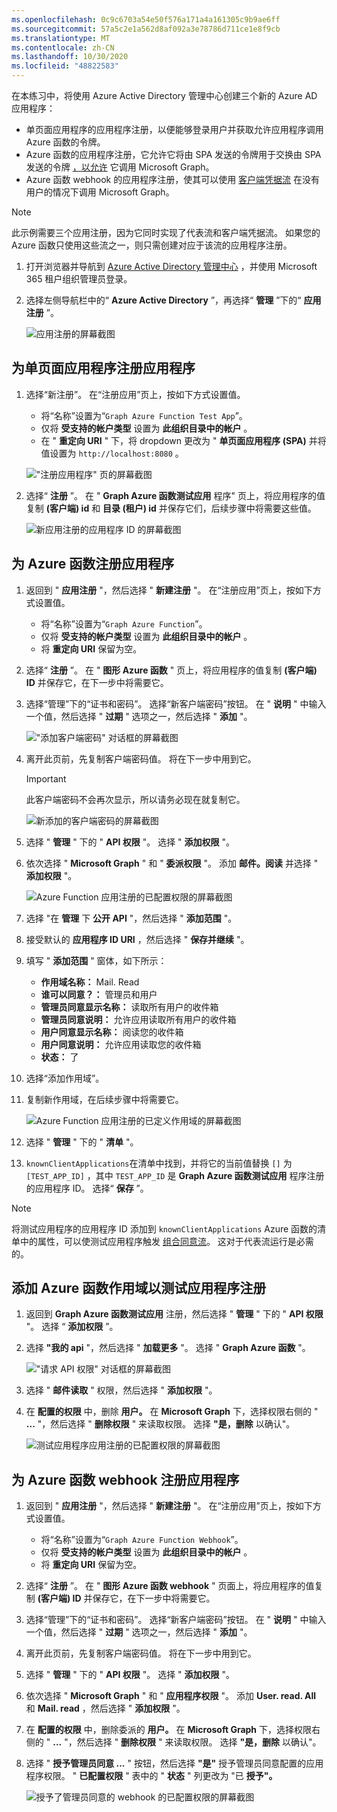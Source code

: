 ```yaml
---
ms.openlocfilehash: 0c9c6703a54e50f576a171a4a161305c9b9ae6ff
ms.sourcegitcommit: 57a5c2e1a562d8af092a3e78786d711ce1e8f9cb
ms.translationtype: MT
ms.contentlocale: zh-CN
ms.lasthandoff: 10/30/2020
ms.locfileid: "48822583"
---
```

<!-- markdownlint-disable MD002 MD041 -->

在本练习中，将使用 Azure Active Directory 管理中心创建三个新的 Azure AD 应用程序：

- 单页面应用程序的应用程序注册，以便能够登录用户并获取允许应用程序调用 Azure 函数的令牌。
- Azure 函数的应用程序注册，它允许它将由 SPA 发送的令牌用于交换由 SPA 发送的令牌 [，以允许](https://docs.microsoft.com/azure/active-directory/develop/v2-oauth2-on-behalf-of-flow) 它调用 Microsoft Graph。
- Azure 函数 webhook 的应用程序注册，使其可以使用 [客户端凭据流](https://docs.microsoft.com/azure/active-directory/develop/v2-oauth2-client-creds-grant-flow) 在没有用户的情况下调用 Microsoft Graph。

> [!NOTE]
> 此示例需要三个应用注册，因为它同时实现了代表流和客户端凭据流。 如果您的 Azure 函数只使用这些流之一，则只需创建对应于该流的应用程序注册。

1. 打开浏览器并导航到 [Azure Active Directory 管理中心](https://aad.portal.azure.com) ，并使用 Microsoft 365 租户组织管理员登录。

1. 选择左侧导航栏中的“ **Azure Active Directory** ”，再选择“ **管理** ”下的“ **应用注册** ”。

    ![应用注册的屏幕截图 ](./images/aad-portal-app-registrations.png)

## <a name="register-an-app-for-the-single-page-application"></a>为单页面应用程序注册应用程序

1. 选择“新注册”。 在“注册应用”页上，按如下方式设置值。

    - 将“名称”设置为“`Graph Azure Function Test App`”。
    - 仅将 **受支持的帐户类型** 设置为 **此组织目录中的帐户** 。
    - 在 " **重定向 URI** " 下，将 dropdown 更改为 " **单页面应用程序 (SPA)** 并将值设置为 `http://localhost:8080` 。

    !["注册应用程序" 页的屏幕截图](./images/register-command-line-app.png)

1. 选择“ **注册** ”。 在 " **Graph Azure 函数测试应用** 程序" 页上，将应用程序的值复制 **(客户端) id** 和 **目录 (租户) id** 并保存它们，后续步骤中将需要这些值。

    ![新应用注册的应用程序 ID 的屏幕截图](./images/aad-application-id.png)

## <a name="register-an-app-for-the-azure-function"></a>为 Azure 函数注册应用程序

1. 返回到 " **应用注册** "，然后选择 " **新建注册** "。 在“注册应用”页上，按如下方式设置值。

    - 将“名称”设置为“`Graph Azure Function`”。
    - 仅将 **受支持的帐户类型** 设置为 **此组织目录中的帐户** 。
    - 将 **重定向 URI** 保留为空。

1. 选择“ **注册** ”。 在 " **图形 Azure 函数** " 页上，将应用程序的值复制 **(客户端) ID** 并保存它，在下一步中将需要它。

1. 选择“管理”下的“证书和密码”。 选择“新客户端密码”按钮。 在 " **说明** " 中输入一个值，然后选择 " **过期** " 选项之一，然后选择 " **添加** "。

    !["添加客户端密码" 对话框的屏幕截图](./images/aad-new-client-secret.png)

1. 离开此页前，先复制客户端密码值。 将在下一步中用到它。

    > [!IMPORTANT]
    > 此客户端密码不会再次显示，所以请务必现在就复制它。

    ![新添加的客户端密码的屏幕截图](./images/aad-copy-client-secret.png)

1. 选择 " **管理** " 下的 " **API 权限** "。 选择 " **添加权限** "。

1. 依次选择 " **Microsoft Graph** " 和 " **委派权限** "。 添加 **邮件。阅读** 并选择 " **添加权限** "。

    ![Azure Function 应用注册的已配置权限的屏幕截图](./images/web-api-configured-permissions.png)

1. 选择 "在 **管理** 下 **公开 API** "，然后选择 " **添加范围** "。

1. 接受默认的 **应用程序 ID URI** ，然后选择 " **保存并继续** "。

1. 填写 " **添加范围** " 窗体，如下所示：

    - **作用域名称：** Mail. Read
    - **谁可以同意？：** 管理员和用户
    - **管理员同意显示名称：** 读取所有用户的收件箱
    - **管理员同意说明：** 允许应用读取所有用户的收件箱
    - **用户同意显示名称：** 阅读您的收件箱
    - **用户同意说明：** 允许应用读取您的收件箱
    - **状态：** 了

1. 选择“添加作用域”。

1. 复制新作用域，在后续步骤中将需要它。

    ![Azure Function 应用注册的已定义作用域的屏幕截图](./images/web-api-defined-scopes.png)

1. 选择 " **管理** " 下的 " **清单** "。

1. `knownClientApplications`在清单中找到，并将它的当前值替换 `[]` 为 `[TEST_APP_ID]` ，其中 `TEST_APP_ID` 是 **Graph Azure 函数测试应用** 程序注册的应用程序 ID。 选择“ **保存** ”。

> [!NOTE]
> 将测试应用程序的应用程序 ID 添加到 `knownClientApplications` Azure 函数的清单中的属性，可以使测试应用程序触发 [组合同意流](https://docs.microsoft.com/azure/active-directory/develop/v2-oauth2-on-behalf-of-flow#default-and-combined-consent)。 这对于代表流运行是必需的。

## <a name="add-azure-function-scope-to-test-application-registration"></a>添加 Azure 函数作用域以测试应用程序注册

1. 返回到 **Graph Azure 函数测试应用** 注册，然后选择 " **管理** " 下的 " **API 权限** "。 选择 “ **添加权限** ”。

1. 选择 **"我的 api** "，然后选择 " **加载更多** "。 选择 " **Graph Azure 函数** "。

    !["请求 API 权限" 对话框的屏幕截图](./images/test-app-add-permissions.png)

1. 选择 " **邮件读取** " 权限，然后选择 " **添加权限** "。

1. 在 **配置的权限** 中，删除 **用户。** 在 **Microsoft Graph** 下，选择权限右侧的 " **...** "，然后选择 " **删除权限** " 来读取权限。 选择 **"是，删除** 以确认"。

    ![测试应用程序应用注册的已配置权限的屏幕截图](./images/test-app-configured-permissions.png)

## <a name="register-an-app-for-the-azure-function-webhook"></a>为 Azure 函数 webhook 注册应用程序

1. 返回到 " **应用注册** "，然后选择 " **新建注册** "。 在“注册应用”页上，按如下方式设置值。

    - 将“名称”设置为“`Graph Azure Function Webhook`”。
    - 仅将 **受支持的帐户类型** 设置为 **此组织目录中的帐户** 。
    - 将 **重定向 URI** 保留为空。

1. 选择“ **注册** ”。 在 " **图形 Azure 函数 webhook** " 页面上，将应用程序的值复制 **(客户端) ID** 并保存它，在下一步中将需要它。

1. 选择“管理”下的“证书和密码”。 选择“新客户端密码”按钮。 在 " **说明** " 中输入一个值，然后选择 " **过期** " 选项之一，然后选择 " **添加** "。

1. 离开此页前，先复制客户端密码值。 将在下一步中用到它。

1. 选择 " **管理** " 下的 " **API 权限** "。 选择 " **添加权限** "。

1. 依次选择 " **Microsoft Graph** " 和 " **应用程序权限** "。 添加 **User. read. All** 和 **Mail. read** ，然后选择 " **添加权限** "。

1. 在 **配置的权限** 中，删除委派的 **用户。** 在 **Microsoft Graph** 下，选择权限右侧的 " **...** "，然后选择 " **删除权限** " 来读取权限。 选择 **"是，删除** 以确认"。

1. 选择 " **授予管理员同意 ...** " 按钮，然后选择 **"是"** 授予管理员同意配置的应用程序权限。 " **已配置权限** " 表中的 " **状态** " 列更改为 "已 **授予"。**

    ![授予了管理员同意的 webhook 的已配置权限的屏幕截图](./images/webhook-configured-permissions.png)
